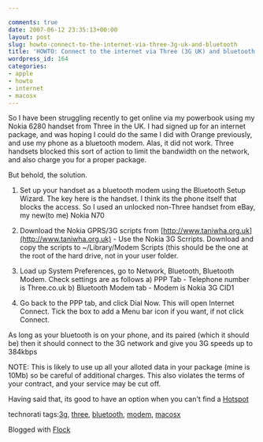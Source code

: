 ```yaml
---

comments: true
date: 2007-06-12 23:35:13+00:00
layout: post
slug: howto-connect-to-the-internet-via-three-3g-uk-and-bluetooth
title: 'HOWTO: Connect to the internet via Three (3G UK) and bluetooth'
wordpress_id: 164
categories:
- apple
- howto
- internet
- macosx
---
```


So I have been struggling recently to get online via my powerbook using my Nokia 6280 handset from Three in the UK. I had signed up for an internet package, and was hoping I could do the same I did with Orange previously, and use my phone as a bluetooth modem.
Alas, it did not work. Three handsets blocked this sort of action to limit the bandwidth on the network, and also charge you for a proper package.




But behold, the solution.




1. Set up your handset as a bluetooth modem using the Bluetooth Setup Wizard. The key here is the handset. I think its the phone itself that blocks the access. So I used an unlocked non-Three handset from eBay, my new(to me) Nokia N70




2. Download the Nokia GPRS/3G scripts from [http://www.taniwha.org.uk](http://www.taniwha.org.uk) - Use the Nokia 3G Scrripts. Download and copy the scripts to ~/Library/Modem Scripts (this should be the one at the root of the hard drive, not in your user folder.




3. Load up System Preferences, go to Network, Bluetooth, Bluetooth Modem. Check settings are as follows
a) PPP Tab - Telephone number is Three.co.uk
b) Bluetooth Modem tab - Modem is Nokia 3G CID1




4. Go back to the PPP tab, and click Dial Now. This will open Internet Connect. Tick the box to add a Menu bar icon if you want, if not click Connect.




As long as your bluetooth is on your phone, and its paired (which it should be) then it should connect to the 3G network and give you 3G speeds up to 384kbps




NOTE: This is likely to use up all your alloted data in your package (mine is 10Mb) so be careful of additional charges. This also violates the terms of your contract, and your service may be cut off.




Having said that, its good to have an option when you can't find a [Hotspot](http://en.wikipedia.org/wiki/Hotspot_%28Wi-Fi%29)







technorati tags:[3g](http://technorati.com/tag/3g), [three](http://technorati.com/tag/three), [bluetooth](http://technorati.com/tag/bluetooth), [modem](http://technorati.com/tag/modem), [macosx](http://technorati.com/tag/macosx)







Blogged with [Flock](http://www.flock.com/blogged-with-flock)
